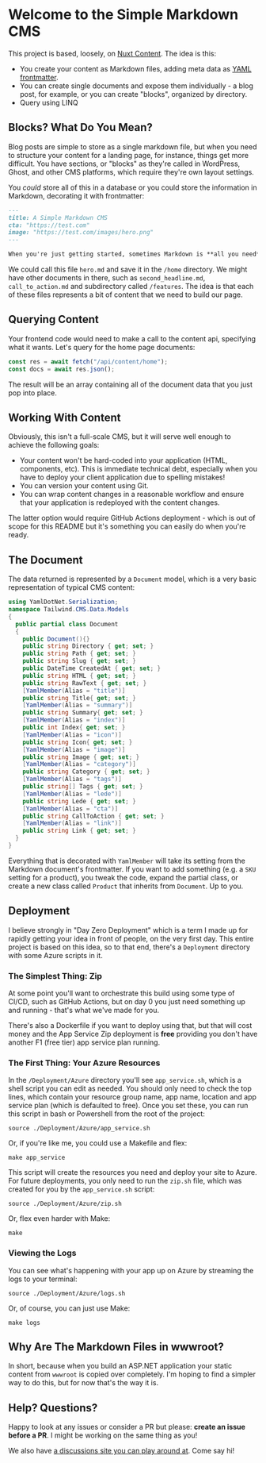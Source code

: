 # Welcome to the Simple Markdown CMS

This project is based, loosely, on [Nuxt Content](https://content.nuxt.com/). The idea is this: 

 - You create your content as Markdown files, adding meta data as [YAML frontmatter](https://jekyllrb.com/docs/front-matter/).
 - You can create single documents and expose them individually - a blog post, for example, or you can create "blocks", organized by directory.
 - Query using LINQ

## Blocks? What Do You Mean?

Blog posts are simple to store as a single markdown file, but when you need to structure your content for a landing page, for instance, things get more difficult. You have sections, or "blocks" as they're called in WordPress, Ghost, and other CMS platforms, which require they're own layout settings.

You _could_ store all of this in a database or you could store the information in Markdown, decorating it with frontmatter:

```md
---
title: A Simple Markdown CMS
cta: "https://test.com"
image: "https://test.com/images/hero.png"
---

When you're just getting started, sometimes Markdown is **all you need**.
```

We could call this file `hero.md` and save it in the `/home` directory. We might have other documents in there, such as `second_headline.md`, `call_to_action.md` and subdirectory called `/features`. The idea is that each of these files represents a bit of content that we need to build our page.

## Querying Content

Your frontend code would need to make a call to the content api, specifying what it wants. Let's query for the home page documents:

```js
const res = await fetch("/api/content/home");
const docs = await res.json();
```

The result will be an array containing all of the document data that you just pop into place.

## Working With Content

Obviously, this isn't a full-scale CMS, but it will serve well enough to achieve the following goals:

 - Your content won't be hard-coded into your application (HTML, components, etc). This is immediate technical debt, especially when you have to deploy your client application due to spelling mistakes!
 - You can version your content using Git.
 - You can wrap content changes in a reasonable workflow and ensure that your application is redeployed with the content changes.

The latter option would require GitHub Actions deployment - which is out of scope for this README but it's something you can easily do when you're ready.


## The Document

The data returned is represented by a `Document` model, which is a very basic representation of typical CMS content:

```cs
using YamlDotNet.Serialization;
namespace Tailwind.CMS.Data.Models
{
  public partial class Document
  {
    public Document(){}
    public string Directory { get; set; }
    public string Path { get; set; }
    public string Slug { get; set; }
    public DateTime CreatedAt { get; set; }
    public string HTML { get; set; }
    public string RawText { get; set; }
    [YamlMember(Alias = "title")]
    public string Title{ get; set; }
    [YamlMember(Alias = "summary")]
    public string Summary{ get; set; }
    [YamlMember(Alias = "index")]
    public int Index{ get; set; }
    [YamlMember(Alias = "icon")]
    public string Icon{ get; set; }
    [YamlMember(Alias = "image")]
    public string Image { get; set; }
    [YamlMember(Alias = "category")]
    public string Category { get; set; }
    [YamlMember(Alias = "tags")]
    public string[] Tags { get; set; }
    [YamlMember(Alias = "lede")]
    public string Lede { get; set; }
    [YamlMember(Alias = "cta")]
    public string CallToAction { get; set; }
    [YamlMember(Alias = "link")]
    public string Link { get; set; }
  }
}
```

Everything that is decorated with `YamlMember` will take its setting from the Markdown document's frontmatter. If you want to add something (e.g. a `SKU` setting for a product), you tweak the code, expand the partial class, or create a new class called `Product` that inherits from `Document`. Up to you.

## Deployment

I believe strongly in "Day Zero Deployment" which is a term I made up for rapidly getting your idea in front of people, on the very first day. This entire project is based on this idea, so to that end, there's a `Deployment` directory with some Azure scripts in it.

### The Simplest Thing: Zip

At some point you'll want to orchestrate this build using some type of CI/CD, such as GitHub Actions, but on day 0 you just need something up and running - that's what we've made for you.

There's also a Dockerfile if you want to deploy using that, but that will cost money and the App Service Zip deployment is **free** providing you don't have another F1 (free tier) app service plan running.

### The First Thing: Your Azure Resources

In the `/Deployment/Azure` directory you'll see `app_service.sh`, which is a shell script you can edit as needed. You should only need to check the top lines, which contain your resource group name, app name, location and app service plan (which is defaulted to free). Once you set these, you can run this script in bash or Powershell from the root of the project:

```
source ./Deployment/Azure/app_service.sh
```

Or, if you're like me, you could use a Makefile and flex:

```
make app_service
```

This script will create the resources you need and deploy your site to Azure. For future deployments, you only need to run the `zip.sh` file, which was created for you by the `app_service.sh` script:

```
source ./Deployment/Azure/zip.sh
```

Or, flex even harder with Make:

```
make
```

### Viewing the Logs

You can see what's happening with your app up on Azure by streaming the logs to your terminal:

```
source ./Deployment/Azure/logs.sh
```

Or, of course, you can just use Make:

```
make logs
```

## Why Are The Markdown Files in wwwroot?

In short, because when you build an ASP.NET application your static content from `wwwroot` is copied over completely. I'm hoping to find a simpler way to do this, but for now that's the way it is.

## Help? Questions?

Happy to look at any issues or consider a PR but please: **create an issue before a PR**. I might be working on the same thing as you!

We also have [a discussions site you can play around at](https://github.com/orgs/tailwind-traders-dev/discussions). Come say hi!